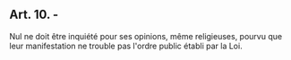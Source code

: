 
## Art. 10. -

Nul ne doit être inquiété pour ses opinions, même religieuses, pourvu que leur manifestation ne trouble pas l'ordre public établi par la Loi.